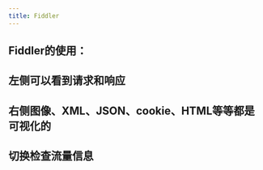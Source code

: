 ```yaml
---
title: Fiddler
---
```


## Fiddler的使用：
## 左侧可以看到请求和响应
## 右侧图像、XML、JSON、cookie、HTML等等都是可视化的
## 切换检查流量信息
##
